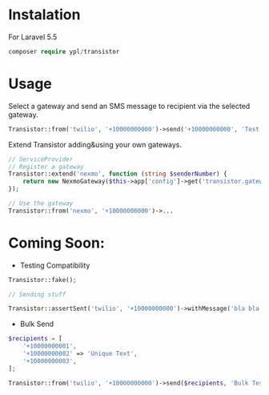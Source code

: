 # Instalation
For Laravel 5.5
```php
composer require ypl/transistor
```

# Usage

Select a gateway and send an SMS message to recipient via the selected gateway.

```php
Transistor::from('twilio', '+10000000000')->send('+10000000000', 'Test Message');
```

Extend Transistor adding&using your own gateways.
```php
// ServiceProvider
// Register a gateway
Transistor::extend('nexmo', function (string $senderNumber) {
    return new NexmoGateway($this->app['config']->get('transistor.gateways.nexmo'), $senderNumber);
});

// Use the gateway
Transistor::from('nexmo', '+10000000000')->...
```

# Coming Soon:
* Testing Compatibility
```php
Transistor::fake();

// Sending stuff

Transistor::assertSent('twilio', '+10000000000')->withMessage('bla bla');
```

* Bulk Send
```php
$recipients = [
    '+10000000001',
    '+10000000002' => 'Unique Text',
    '+10000000003',
];

Transistor::from('twilio', '+10000000000')->send($recipients, 'Bulk Test Message');
```

